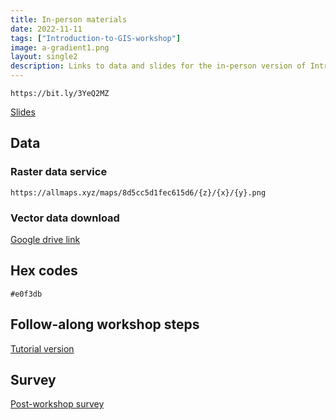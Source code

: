 ```yaml
---
title: In-person materials
date: 2022-11-11
tags: ["Introduction-to-GIS-workshop"]
image: a-gradient1.png
layout: single2
description: Links to data and slides for the in-person version of Introduction to GIS from the Harvard Map Collection.
---
```


`https://bit.ly/3YeQ2MZ`

[Slides](https://www.canva.com/design/DAFMSShvkmY/f5HGG-a9NcqjWp6SI85vvg/view?utm_content=DAFMSShvkmY&utm_campaign=designshare&utm_medium=link&utm_source=publishpresent)

## Data

### Raster data service
`https://allmaps.xyz/maps/8d5cc5d1fec615d6/{z}/{x}/{y}.png` 

### Vector data download
[Google drive link](https://drive.google.com/file/d/1cKUtwbPIaWjvI_a_zD-Su_fItkA9u5UT/view)

## Hex codes 
`#e0f3db` 

## Follow-along workshop steps
[Tutorial version](https://mapping.share.library.harvard.edu/resources/new-to-gis/workshop/)

## Survey
[Post-workshop survey](https://harvard.az1.qualtrics.com/jfe/form/SV_8vRE6gtTYybRy5M)

